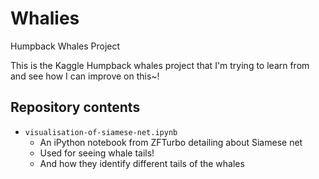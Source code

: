 # Whalies
Humpback Whales Project

This is the Kaggle Humpback whales project that I'm trying to learn from and see how I can improve on this~!

## Repository contents

+ `visualisation-of-siamese-net.ipynb`
    + An iPython notebook from ZFTurbo detailing about Siamese net 
    + Used for seeing whale tails!
    + And how they identify different tails of the whales
